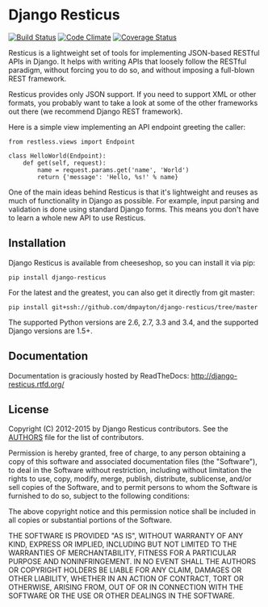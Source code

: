 # Django Resticus

[![Build Status](https://secure.travis-ci.org/dmpayton/django-resticus.png?branch=master)](http://travis-ci.org/dmpayton/django-resticus)
[![Code Climate](https://codeclimate.com/github/dmpayton/django-resticus/badges/gpa.svg)](https://codeclimate.com/github/dmpayton/django-resticus)
[![Coverage Status](https://coveralls.io/repos/dmpayton/django-resticus/badge.png)](https://coveralls.io/r/dmpayton/django-resticus)

Resticus is a lightweight set of tools for implementing JSON-based
RESTful APIs in Django. It helps with writing APIs that loosely follow
the RESTful paradigm, without forcing you to do so, and without imposing a
full-blown REST framework.

Resticus provides only JSON support. If you need to support XML or
other formats, you probably want to take a look at some of the other frameworks
out there (we recommend Django REST framework).

Here is a simple view implementing an API endpoint greeting the caller:

    from restless.views import Endpoint

    class HelloWorld(Endpoint):
        def get(self, request):
            name = request.params.get('name', 'World')
            return {'message': 'Hello, %s!' % name}

One of the main ideas behind Resticus is that it's lightweight and reuses
as much of functionality in Django as possible. For example, input parsing and
validation is done using standard Django forms. This means you don't have to
learn a whole new API to use Resticus.

## Installation

Django Resticus is available from cheeseshop, so you can install it via pip:

    pip install django-resticus

For the latest and the greatest, you can also get it directly from git master:

    pip install git+ssh://github.com/dmpayton/django-resticus/tree/master

The supported Python versions are 2.6, 2.7, 3.3 and 3.4, and the supported
Django versions are 1.5+.

## Documentation

Documentation is graciously hosted by ReadTheDocs: http://django-resticus.rtfd.org/

## License

Copyright (C) 2012-2015 by Django Resticus contributors. See the
[AUTHORS](AUTHORS.md) file for the list of contributors.

Permission is hereby granted, free of charge, to any person obtaining a copy of this software and associated documentation files (the "Software"), to deal in the Software without restriction, including without limitation the rights to use, copy, modify, merge, publish, distribute, sublicense, and/or sell copies of the Software, and to permit persons to whom the Software is furnished to do so, subject to the following conditions:

The above copyright notice and this permission notice shall be included in all copies or substantial portions of the Software.

THE SOFTWARE IS PROVIDED "AS IS", WITHOUT WARRANTY OF ANY KIND, EXPRESS OR IMPLIED, INCLUDING BUT NOT LIMITED TO THE WARRANTIES OF MERCHANTABILITY, FITNESS FOR A PARTICULAR PURPOSE AND NONINFRINGEMENT. IN NO EVENT SHALL THE AUTHORS OR COPYRIGHT HOLDERS BE LIABLE FOR ANY CLAIM, DAMAGES OR OTHER LIABILITY, WHETHER IN AN ACTION OF CONTRACT, TORT OR OTHERWISE, ARISING FROM, OUT OF OR IN CONNECTION WITH THE SOFTWARE OR THE USE OR OTHER DEALINGS IN THE SOFTWARE.
